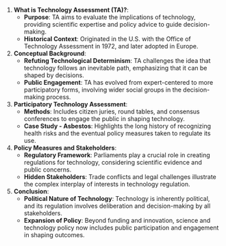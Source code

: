 1. **What is Technology Assessment (TA)?**:
    - **Purpose**: TA aims to evaluate the implications of technology, providing scientific expertise and policy advice to guide decision-making.
    - **Historical Context**: Originated in the U.S. with the Office of Technology Assessment in 1972, and later adopted in Europe.
2. **Conceptual Background**:
    - **Refuting Technological Determinism**: TA challenges the idea that technology follows an inevitable path, emphasizing that it can be shaped by decisions.
    - **Public Engagement**: TA has evolved from expert-centered to more participatory forms, involving wider social groups in the decision-making process.
3. **Participatory Technology Assessment**:
    - **Methods**: Includes citizen juries, round tables, and consensus conferences to engage the public in shaping technology.
    - **Case Study - Asbestos**: Highlights the long history of recognizing health risks and the eventual policy measures taken to regulate its use.
4. **Policy Measures and Stakeholders**:
    - **Regulatory Framework**: Parliaments play a crucial role in creating regulations for technology, considering scientific evidence and public concerns.
    - **Hidden Stakeholders**: Trade conflicts and legal challenges illustrate the complex interplay of interests in technology regulation.
5. **Conclusion**:
    - **Political Nature of Technology**: Technology is inherently political, and its regulation involves deliberation and decision-making by all stakeholders.
    - **Expansion of Policy**: Beyond funding and innovation, science and technology policy now includes public participation and engagement in shaping outcomes.